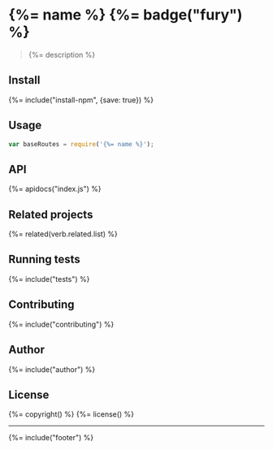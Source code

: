 # {%= name %} {%= badge("fury") %}

> {%= description %}

## Install
{%= include("install-npm", {save: true}) %}

## Usage

```js
var baseRoutes = require('{%= name %}');
```

## API
{%= apidocs("index.js") %}

## Related projects
{%= related(verb.related.list) %}  

## Running tests
{%= include("tests") %}

## Contributing
{%= include("contributing") %}

## Author
{%= include("author") %}

## License
{%= copyright() %}
{%= license() %}

***

{%= include("footer") %}
